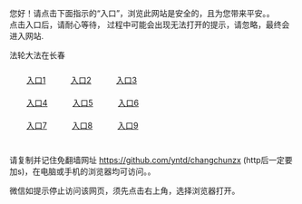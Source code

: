 您好！请点击下面指示的“入口”，浏览此网站是安全的，且为您带来平安。。 <br/>
点击入口后，请耐心等待， 过程中可能会出现无法打开的提示，请忽略，最终会进入网站. </br>

法轮大法在长春<br/>
<div style="padding:10px"><a style="margin:20px" target="_blank" href="https://d1qabh3q5y9g6m.cloudfront.net/2Qpsp?muspdw" id="ccLink1" rel="nofollow">入口1</a> <a target="_blank" style="margin:20px" href="https://d3l4n0uucyq0d2.cloudfront.net/2Qpsp?lnqdhree" id="ccLink2" rel="nofollow">入口2</a> <a style="margin:20px" target="_blank" href="https://d1ffbmrzzhra5d.cloudfront.net/2Qpsp?ruxfof" id="ccLink3" rel="nofollow">入口3</a></div>

<div style="padding:10px" ><a style="margin:20px" target="_blank" href="https://d1qabh3q5y9g6m.cloudfront.net/2Qpsp?muspdw" id="ccLink4" rel="nofollow">入口4</a> <a style="margin:20px" href="https://d3l4n0uucyq0d2.cloudfront.net/2Qpsp?lnqdhree" target="_blank" id="ccLink5" rel="nofollow">入口5</a> <a style="margin:20px" href="https://d1ffbmrzzhra5d.cloudfront.net/2Qpsp?ruxfof" target="_blank" id="ccLink6" rel="nofollow">入口6</a></div>

<div style="padding:10px"><a style="margin:20px" target="_blank" href="https://d1qabh3q5y9g6m.cloudfront.net/2Qpsp?muspdw" id="ccLink7" rel="nofollow">入口7</a> <a style="margin:20px" href="https://d3l4n0uucyq0d2.cloudfront.net/2Qpsp?lnqdhree" target="_blank" id="ccLink8" rel="nofollow">入口8</a> <a style="margin:20px" target="_blank" href="https://d1ffbmrzzhra5d.cloudfront.net/2Qpsp?ruxfof" id="ccLink9" rel="nofollow">入口9</a></div>

<br/>



请复制并记住免翻墙网址 https://github.com/yntd/changchunzx (http后一定要加s)，在电脑或手机的浏览器均可访问。。<br/>

微信如提示停止访问该网页，须先点击右上角，选择浏览器打开。

